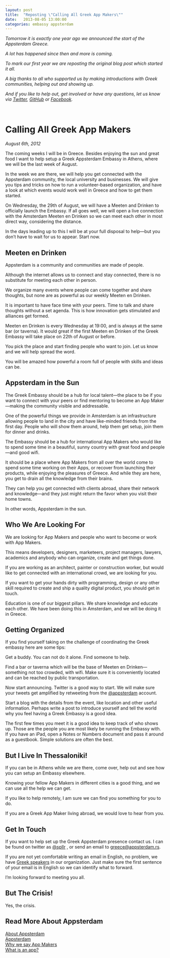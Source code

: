```yaml
---
layout: post
title:  "Reposting \"Calling All Greek App Makers\""
date:   2013-08-05 13:00:00
categories: embassy appsterdam
---
```


_Tomorrow it is exactly one year ago we announced the start of the Appsterdam Greece._

_A lot has happened since then and more is coming._

_To mark our first year we are reposting the original blog post which started it all._

_A big thanks to all who supported us by making introductions with Greek communities, helping out and showing up._

_And if you like to help out, get involved or have any questions, let us know via [Twitter](https://twitter.com/AppsterdamGR), [GitHub](https://github.com/Appsterdam/open/issues?state=open) or [Facebook](http://facebook.com/appsterdamsGreekEmbassy)._

<br/>

# Calling All Greek App Makers

_August 6th, 2012_

The coming weeks I will be in Greece. Besides enjoying the sun and great food I want to help setup a Greek Appsterdam Embassy in Athens, where we will be the last week of August.

In the week we are there, we will help you get connected with the Appsterdam community, the local university and businesses. We will give you tips and tricks on how to run a volunteer-based organization, and have a look at which events would work well in Greece and how to get them started.

On Wednesday, the 29th of August, we will have a Meeten and Drinken to officially launch the Embassy. If all goes well, we will open a live connection with the Amsterdam Meeten en Drinken so we can meet each other in most direct way, considering the distance.

In the days leading up to this I will be at your full disposal to help—but you don’t have to wait for us to appear.  Start now.

## Meeten en Drinken

Appsterdam is a community and communities are made of people.

Although the internet allows us to connect and stay connected, there is no substitute for meeting each other in person.

We organize many events where people can come together and share thoughts, but none are as powerful as our weekly Meeten en Drinken.

It is important to have face time with your peers. Time to talk and share thoughts without a set agenda. This is how innovation gets stimulated and alliances get formed.

Meeten en Drinken is every Wednesday at 19:00, and is always at the same bar (or taverna). It would great if the first Meeten en Drinken of the Greek Embassy will take place on 22th of August or before.

You pick the place and start finding people who want to join. Let us know and we will help spread the word.

You will be amazed how powerful a room full of people with skills and ideas can be.

## Appsterdam in the Sun

The Greek Embassy should be a hub for local talent—the place to be if you want to connect with your peers or find mentoring to become an App Maker—making the community visible and addressable.

One of the powerful things we provide in Amsterdam is an infrastructure allowing people to land in the city and have like-minded friends from the first day. People who will show them around, help them get setup, join them for dinner and drinks.

The Embassy should be a hub for international App Makers who would like to spend some time in a beautiful, sunny country with great food and people—and good wifi.

It should be a place where App Makers from all over the world come to spend some time working on their Apps, or recover from launching their products, while enjoying the pleasures of Greece. And while they are here, you get to drain all the knowledge from their brains.

They can help you get connected with clients abroad, share their network and knowledge—and they just might return the favor when you visit their home towns.

In other words, Appsterdam in the sun.

## Who We Are Looking For

We are looking for App Makers and people who want to become or work with App Makers.

This means developers, designers, marketeers, project managers, lawyers, academics and anybody who can organize, create and get things done.

If you are working as an architect, painter or construction worker, but would like to get connected with an international crowd, we are looking for you.

If you want to get your hands dirty with programming, design or any other skill required to create and ship a quality digital product, you should get in touch.

Education is one of our biggest pillars. We share knowledge and educate each other. We have been doing this in Amsterdam, and we will be doing it in Greece.

## Getting Organized

If you find yourself taking on the challenge of coordinating the Greek embassy here are some tips:

Get a buddy. You can not do it alone. Find someone to help.

Find a bar or taverna which will be the base of Meeten en Drinken—something not too crowded, with wifi. Make sure it is conveniently located and can be reached by public transportation.

Now start announcing. Twitter is a good way to start. We will make sure your tweets get amplified by retweeting from the [@appsterdam](https://twitter.com/Appsterdam) account.

Start a blog with the details from the event, like location and other useful information. Perhaps write a post to introduce yourself and tell the world why you feel having a Greek Embassy is a good idea.

The first few times you meet it is a good idea to keep track of who shows up. Those are the people you are most likely be running the Embassy with. If you have an iPad, open a Notes or Numbers document and pass it around as a guestbook. Simple solutions are often the best.

## But I Live In Thessaloniki!

If you can be in Athens while we are there, come over, help out and see how you can setup an Embassy elsewhere.

Knowing your fellow App Makers in different cities is a good thing, and we can use all the help we can get.

If you like to help remotely, I am sure we can find you something for you to do.

If you are a Greek App Maker living abroad, we would love to hear from you.

## Get In Touch

If you want to help set up the Greek Appsterdam presence contact us. I can be found on twitter as [@spllr](https://github.com/spllr) , or send an email to [greece@appsterdam.rs](mailto:greece@appsterdam.rs).

If you are not yet comfortable writing an email in English, no problem, we have [Greek speakers](https://twitter.com/olmageddon) in our organization. Just make sure the first sentence of your email is in English so we can identify what to forward.

I’m looking forward to meeting you all.

## But The Crisis!

Yes, the crisis.

## Read More About Appsterdam

[About Appsterdam](http://appsterdam.rs/about)  
[Appsterdam](http://mur.mu.rs/?p=1)  
[Why we say App Makers](http://mur.mu.rs/?p=387)  
[What is an app?](http://mur.mu.rs/?p=201)
